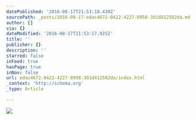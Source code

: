 ```yaml
---
datePublished: '2016-08-17T21:53:18.439Z'
sourcePath: _posts/2016-08-17-edac4672-0422-4227-8958-301d412582da.md
author: []
via: {}
dateModified: '2016-08-17T21:53:17.925Z'
title: ''
publisher: {}
description: ''
starred: false
inFeed: true
hasPage: true
inNav: false
url: edac4672-0422-4227-8958-301d412582da/index.html
_context: 'http://schema.org'
_type: Article

---
```

![](https://the-grid-user-content.s3-us-west-2.amazonaws.com/45073939-525b-4908-b6e7-7c2c55015732.jpg)